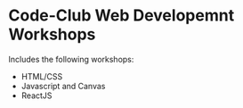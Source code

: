 # Code-Club Web Developemnt Workshops
Includes the following workshops:
 * HTML/CSS
 * Javascript and Canvas
 * ReactJS
